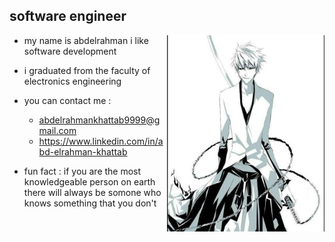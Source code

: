 ## software engineer 

<img align='right' src="https://github.com/abood-eg/abood-eg/blob/master/images/ichigo.jpg" width='50%' >

- my name is abdelrahman i like software development
 

- i graduated from the faculty of electronics engineering 

- you can contact me :
     - abdelrahmankhattab9999@gmail.com
     - https://www.linkedin.com/in/abd-elrahman-khattab

- fun fact : if you are the most knowledgeable person on earth there will always be somone who knows something that you don't



